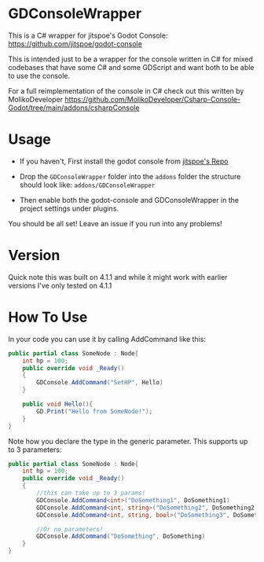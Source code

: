 # GDConsoleWrapper
This is a C# wrapper for jitspoe's Godot Console: 
https://github.com/jitspoe/godot-console

This is intended just to be a wrapper for the console written in C# for mixed codebases that
have some C# and some GDScript and want both to be able to use the console. 

For a full reimplementation of the console in C# check out this written by MolikoDeveloper
https://github.com/MolikoDeveloper/Csharp-Console-Godot/tree/main/addons/csharpConsole

# Usage
* If you haven't, First install the godot console from [jitspoe's Repo](https://github.com/jitspoe/godot-console)

* Drop the `GDConsoleWrapper` folder into the `addons` folder the structure should look like: `addons/GDConsoleWrapper` 

* Then enable both the godot-console and GDConsoleWrapper in the project settings under plugins.

You should be all set! Leave an issue if you run into any problems!

# Version
Quick note this was built on 4.1.1 and while it might work with earlier versions I've only tested on 4.1.1

# How To Use
In your code you can use it by calling AddCommand like this:
```cs
public partial class SomeNode : Node{
    int hp = 100;
    public override void _Ready()
    {
        GDConsole.AddCommand("SetHP", Hello)
    }

    public void Hello(){
        GD.Print("Hello from SomeNode!");
    }
}
```
Note how you declare the type in the generic parameter. This supports up to 3 parameters:
```cs
public partial class SomeNode : Node{
    int hp = 100;
    public override void _Ready()
    {
        //this can take up to 3 params! 
        GDConsole.AddCommand<int>("DoSomething1", DoSomething1)
        GDConsole.AddCommand<int, string>("DoSomething2", DoSomething2)
        GDConsole.AddCommand<int, string, bool>("DoSomething3", DoSomething3)

        //Or no parameters!
        GDConsole.AddCommand("DoSomething", DoSomething)
    }
}
```